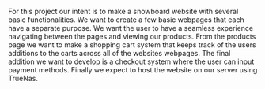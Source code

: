 For this project our intent is to make a snowboard website with several basic functionalities. We want to create a few basic webpages that each have a separate purpose. We want the user to have a seamless experience navigating between the pages and viewing our products. From the products page we want to make a shopping cart system that keeps track of the users additions to the carts across all of the websites webpages. The final addition we want to develop is a checkout system where the user can input payment methods. Finally we expect to host the website on our server using TrueNas.  

